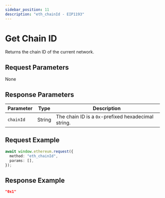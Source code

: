 ```yaml
---
sidebar_position: 11
description: "eth_chainId - EIP1193"
---
```


# Get Chain ID

Returns the chain ID of the current network.

## Request Parameters

None

## Response Parameters

| Parameter | Type   | Description                                         |
| --------- | ------ | --------------------------------------------------- |
| `chainId` | String | The chain ID is a `0x`-prefixed hexadecimal string. |

## Request Example

```typescript
await window.ethereum.request({
  method: "eth_chainId",
  params: [],
});
```

## Response Example

```json
"0x1"
```
